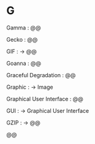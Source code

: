 # G

Gamma
: @@

Gecko
: @@

GIF
: → @@

Goanna
: @@

Graceful Degradation
: @@

Graphic
: → Image

Graphical User Interface
: @@

GUI
: → Graphical User Interface

GZIP
: → @@

@@
